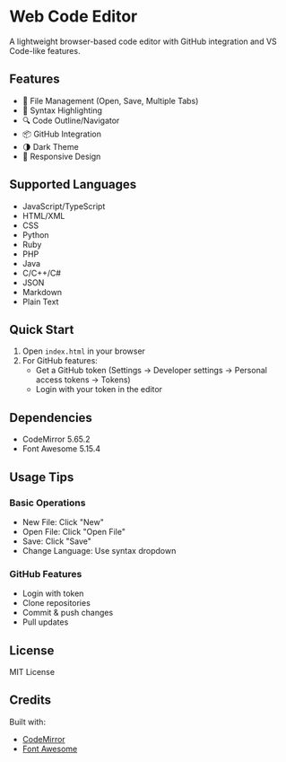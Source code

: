 # Web Code Editor

A lightweight browser-based code editor with GitHub integration and VS Code-like features.

## Features

- 📂 File Management (Open, Save, Multiple Tabs)
- 🎨 Syntax Highlighting
- 🔍 Code Outline/Navigator
- 📦 GitHub Integration
- 🌗 Dark Theme
- 📱 Responsive Design

## Supported Languages

- JavaScript/TypeScript
- HTML/XML
- CSS
- Python
- Ruby
- PHP
- Java
- C/C++/C#
- JSON
- Markdown
- Plain Text

## Quick Start

1. Open `index.html` in your browser
2. For GitHub features:
   - Get a GitHub token (Settings → Developer settings → Personal access tokens → Tokens)
   - Login with your token in the editor

## Dependencies

- CodeMirror 5.65.2
- Font Awesome 5.15.4

## Usage Tips

### Basic Operations
- New File: Click "New"
- Open File: Click "Open File"
- Save: Click "Save"
- Change Language: Use syntax dropdown

### GitHub Features
- Login with token
- Clone repositories
- Commit & push changes
- Pull updates

## License

MIT License

## Credits

Built with:
- [CodeMirror](https://codemirror.net/)
- [Font Awesome](https://fontawesome.com/)
